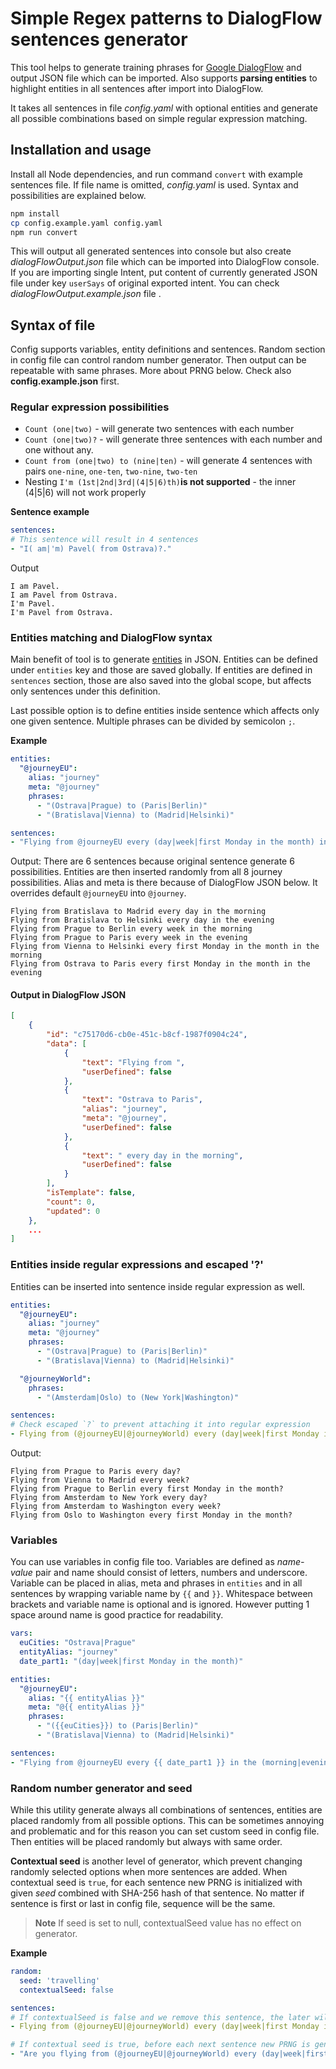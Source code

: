 # Simple Regex patterns to DialogFlow sentences generator

This tool helps to generate training phrases for [Google DialogFlow](https://dialogflow.com/) and output JSON file which can be imported. Also supports **parsing entities** to highlight entities in all sentences after import into DialogFlow.

It takes all sentences in file *config.yaml* with optional entities and generate all possible combinations based on simple regular expression matching.

## Installation and usage
Install all Node dependencies, and run command `convert` with example sentences file. If file name is omitted, *config.yaml* is used. Syntax and possibilities are explained below.

```bash
npm install
cp config.example.yaml config.yaml
npm run convert
```

This will output all generated sentences into console but also create *dialogFlowOutput.json* file which can be imported into DialogFlow console. If you are importing single Intent, put content of currently generated JSON file under key `userSays` of original exported intent. You can check *dialogFlowOutput.example.json* file .

## Syntax of file
Config supports variables, entity definitions and sentences. Random section in config file can control random number generator. Then output can be repeatable with same phrases. More about PRNG below. Check also **config.example.json** first.

### Regular expression possibilities
- `Count (one|two)` - will generate two sentences with each number
- `Count (one|two)?` - will generate three sentences with each number and one without any.
- `Count from (one|two) to (nine|ten)` - will generate 4 sentences with pairs `one-nine`, `one-ten`, `two-nine`, `two-ten`
- Nesting `I'm (1st|2nd|3rd|(4|5|6)th)`**is not supported** - the inner (4|5|6) will not work properly

**Sentence example**
```yaml
sentences:
# This sentence will result in 4 sentences
- "I( am|'m) Pavel( from Ostrava)?."
```

Output
```
I am Pavel.
I am Pavel from Ostrava.
I'm Pavel.
I'm Pavel from Ostrava.
```

### Entities matching and DialogFlow syntax
Main benefit of tool is to generate [entities](https://cloud.google.com/dialogflow/docs/entities-overview) in JSON. Entities can be defined under `entities` key and those are saved globally. If entities are defined in `sentences` section, those are also saved into the global scope, but affects only sentences under this definition.

Last possible option is to define entities inside sentence which affects only one given sentence. Multiple phrases can be divided by semicolon `;`.

**Example**
```yaml
entities:
  "@journeyEU":
    alias: "journey"
    meta: "@journey"
    phrases:
      - "(Ostrava|Prague) to (Paris|Berlin)"
      - "(Bratislava|Vienna) to (Madrid|Helsinki)"

sentences:
- "Flying from @journeyEU every (day|week|first Monday in the month) in the (morning|evening)"
```
Output: There are 6 sentences because original sentence generate 6 possibilities. Entities are then inserted randomly from all 8 journey possibilities.
Alias and meta is there because of DialogFlow JSON below. It overrides default `@journeyEU` into `@journey`.
```
Flying from Bratislava to Madrid every day in the morning
Flying from Bratislava to Helsinki every day in the evening
Flying from Prague to Berlin every week in the morning
Flying from Prague to Paris every week in the evening
Flying from Vienna to Helsinki every first Monday in the month in the morning
Flying from Ostrava to Paris every first Monday in the month in the evening
```

#### Output in DialogFlow JSON
```json
[
    {
        "id": "c75170d6-cb0e-451c-b8cf-1987f0904c24",
        "data": [
            {
                "text": "Flying from ",
                "userDefined": false
            },
            {
                "text": "Ostrava to Paris",
                "alias": "journey",
                "meta": "@journey",
                "userDefined": false
            },
            {
                "text": " every day in the morning",
                "userDefined": false
            }
        ],
        "isTemplate": false,
        "count": 0,
        "updated": 0
    },
    ...
]
```

### Entities inside regular expressions and escaped '?'
Entities can be inserted into sentence inside regular expression as well.
```yaml
entities:
  "@journeyEU":
    alias: "journey"
    meta: "@journey"
    phrases:
      - "(Ostrava|Prague) to (Paris|Berlin)"
      - "(Bratislava|Vienna) to (Madrid|Helsinki)"

  "@journeyWorld":
    phrases:
      - "(Amsterdam|Oslo) to (New York|Washington)"

sentences:
# Check escaped `?` to prevent attaching it into regular expression
- Flying from (@journeyEU|@journeyWorld) every (day|week|first Monday in the month)\?
```

Output:
```
Flying from Prague to Paris every day?
Flying from Vienna to Madrid every week?
Flying from Prague to Berlin every first Monday in the month?
Flying from Amsterdam to New York every day?
Flying from Amsterdam to Washington every week?
Flying from Oslo to Washington every first Monday in the month?
```

### Variables

You can use variables in config file too. Variables are defined as *name-value* pair and name should consist of letters, numbers and underscore. Variable can be placed in alias, meta and phrases in `entities` and in all sentences by wrapping variable name by `{{` and `}}`. Whitespace between brackets and variable name is optional and is ignored. However putting 1 space around name is good practice for readability.

```yaml
vars:
  euCities: "Ostrava|Prague"
  entityAlias: "journey"
  date_part1: "(day|week|first Monday in the month)"

entities:
  "@journeyEU":
    alias: "{{ entityAlias }}"
    meta: "@{{ entityAlias }}"
    phrases:
      - "({{euCities}}) to (Paris|Berlin)"
      - "(Bratislava|Vienna) to (Madrid|Helsinki)"

sentences:
- "Flying from @journeyEU every {{ date_part1 }} in the (morning|evening)"
```

### Random number generator and seed

While this utility generate always all combinations of sentences, entities are placed randomly from all possible options. This can be sometimes annoying and problematic and for this reason you can set custom seed in config file. Then entities will be placed randomly but always with same order.

**Contextual seed** is another level of generator, which prevent changing randomly selected options when more sentences are added.
When contextual seed is `true`, for each sentence new PRNG is initialized with given *seed* combined with SHA-256 hash of that sentence. No matter if sentence is first or last in config file, sequence will be the same.

> **Note** If seed is set to null, contextualSeed value has no effect on generator.

**Example**

```yaml
random:
  seed: 'travelling'
  contextualSeed: false

sentences:
# If contextualSeed is false and we remove this sentence, the later will be affected too
- Flying from (@journeyEU|@journeyWorld) every (day|week|first Monday in the month)\.

# If contextual seed is true, before each next sentence new PRNG is generated
- "Are you flying from (@journeyEU|@journeyWorld) every (day|week|first Monday in the month)\\?"
```
